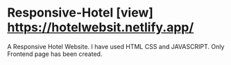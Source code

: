 # Responsive-Hotel  [view]  <https://hotelwebsit.netlify.app/>
 A Responsive Hotel Website. I have used HTML CSS and JAVASCRIPT. Only Frontend page has been created. 
